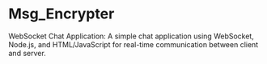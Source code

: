 # Msg_Encrypter
WebSocket Chat Application: A simple chat application using WebSocket, Node.js, and HTML/JavaScript for real-time communication between client and server.
